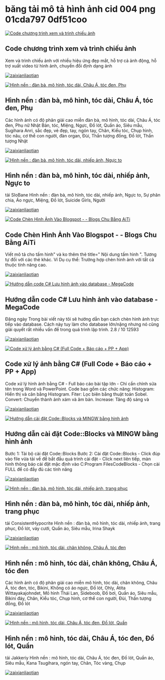 # băng tải mô tả hình ảnh cid 004 png 01cda797 0df51coo
<a href="https://mnn.zoosnet.net/LR/Chatpre.aspx?id=MNN94995150&p=https://topgrinding.com/" target="_blank">![Code chương trình xem và trình chiếu ảnh](https://github.com/technlg/images/blob/main/20.jpg)</a>
## Code chương trình xem và trình chiếu ảnh
Xem và trình chiếu ảnh với nhiều hiệu ứng đẹp mắt, hỗ trợ cả ảnh động, hỗ trợ xuất video từ hình ảnh, chuyển đổi định dạng ảnh
<a href="https://mnn.zoosnet.net/LR/Chatpre.aspx?id=MNN94995150&p=https://topgrinding.com/" target="_blank"><img src="https://github.com/technlg/images/raw/main/chat11.jpg" alt="zaixianliaotian"/></a><a href="//whatsapp.shibangsoft.com/WhatsApp.php" ><img src="https://github.com/technlg/images/raw/main/chat11.png" alt=""></a>
<a href="https://mnn.zoosnet.net/LR/Chatpre.aspx?id=MNN94995150&p=https://topgrinding.com/" target="_blank">![Hình nền : đàn bà, mô hình, tóc dài, Châu Á, tóc đen, Phụ ](https://github.com/technlg/images/blob/main/49.jpg)</a>
## Hình nền : đàn bà, mô hình, tóc dài, Châu Á, tóc đen, Phụ 
Các hình ảnh có độ phân giải cao miễn đàn bà, mô hình, tóc dài, Châu Á, tóc đen, Phụ nữ Nhật Bản, tóc, Miệng, Ngực, Đồ lót, Quần áo, Siêu mẫu, Sugihara Anri, sắc đẹp, vẻ đẹp, tay, ngón tay, Chân, Kiểu tóc, Chụp hình, tóc nâu, cơ thể con người, đàn organ, Đùi, Thần tượng đồng, Đồ lót, Thần tượng Nhật 
<a href="https://mnn.zoosnet.net/LR/Chatpre.aspx?id=MNN94995150&p=https://topgrinding.com/" target="_blank"><img src="https://github.com/technlg/images/raw/main/chat11.jpg" alt="zaixianliaotian"/></a><a href="//whatsapp.shibangsoft.com/WhatsApp.php" ><img src="https://github.com/technlg/images/raw/main/chat11.png" alt=""></a>
<a href="https://mnn.zoosnet.net/LR/Chatpre.aspx?id=MNN94995150&p=https://topgrinding.com/" target="_blank">![Hình nền : đàn bà, mô hình, tóc dài, nhiếp ảnh, Ngực to ](https://github.com/technlg/images/blob/main/56.jpg)</a>
## Hình nền : đàn bà, mô hình, tóc dài, nhiếp ảnh, Ngực to 
tải SIoBane Hình nền : đàn bà, mô hình, tóc dài, nhiếp ảnh, Ngực to, Sự phân chia, Áo ngực, Miệng, Đồ lót, Suicide Girls, Người 
<a href="https://mnn.zoosnet.net/LR/Chatpre.aspx?id=MNN94995150&p=https://topgrinding.com/" target="_blank"><img src="https://github.com/technlg/images/raw/main/chat11.jpg" alt="zaixianliaotian"/></a><a href="//whatsapp.shibangsoft.com/WhatsApp.php" ><img src="https://github.com/technlg/images/raw/main/chat11.png" alt=""></a>
<a href="https://mnn.zoosnet.net/LR/Chatpre.aspx?id=MNN94995150&p=https://topgrinding.com/" target="_blank">![Code Chèn Hình Ảnh Vào Blogspot - - Blogs Chu Bằng AiTi](https://github.com/technlg/images/blob/main/28.jpg)</a>
## Code Chèn Hình Ảnh Vào Blogspot - - Blogs Chu Bằng AiTi
Viết mô tả cho tấm hình" và ko thêm thẻ title=" Nội dung tấm hình ". Tương tự đối với các thẻ khác. Ví Dụ cụ thể: Trường hợp chèn hình ảnh với tất cả thuộc tính nâng cao.
<a href="https://mnn.zoosnet.net/LR/Chatpre.aspx?id=MNN94995150&p=https://topgrinding.com/" target="_blank"><img src="https://github.com/technlg/images/raw/main/chat11.jpg" alt="zaixianliaotian"/></a><a href="//whatsapp.shibangsoft.com/WhatsApp.php" ><img src="https://github.com/technlg/images/raw/main/chat11.png" alt=""></a>
<a href="https://mnn.zoosnet.net/LR/Chatpre.aspx?id=MNN94995150&p=https://topgrinding.com/" target="_blank">![Hướng dẫn code C# Lưu hình ảnh vào database - MegaCode](https://github.com/technlg/images/blob/main/11.jpg)</a>
## Hướng dẫn code C# Lưu hình ảnh vào database - MegaCode
Đăng ngày Trong bài viết này tôi sẽ hướng dẫn bạn cách chèn hình ảnh trực tiếp vào database. Cách này tuy làm cho database lớn/nặng nhưng nó cũng giải quyết rất nhiều vấn đề trong quá trình lập trình. 2.8 / 10 12593
<a href="https://mnn.zoosnet.net/LR/Chatpre.aspx?id=MNN94995150&p=https://topgrinding.com/" target="_blank"><img src="https://github.com/technlg/images/raw/main/chat11.jpg" alt="zaixianliaotian"/></a><a href="//whatsapp.shibangsoft.com/WhatsApp.php" ><img src="https://github.com/technlg/images/raw/main/chat11.png" alt=""></a>
<a href="https://mnn.zoosnet.net/LR/Chatpre.aspx?id=MNN94995150&p=https://topgrinding.com/" target="_blank">![Code xử lý ảnh bằng C# (Full Code + Báo cáo + PP + App)](https://github.com/technlg/images/blob/main/48.jpg)</a>
## Code xử lý ảnh bằng C# (Full Code + Báo cáo + PP + App)
Code xử lý hình ảnh bằng C# - Full báo cáo bài tập lớn - Chỉ cần chỉnh sửa tên trong Word và PowerPoint. Code bao gồm các chức năng: Histogram: Hiển thị và cân bằng Histogram. Fiter: Lọc biên bằng thuật toán Sobel. Convert: Chuyển thành ảnh xám và âm bản. Increase: Tăng độ sáng và 
<a href="https://mnn.zoosnet.net/LR/Chatpre.aspx?id=MNN94995150&p=https://topgrinding.com/" target="_blank"><img src="https://github.com/technlg/images/raw/main/chat11.jpg" alt="zaixianliaotian"/></a><a href="//whatsapp.shibangsoft.com/WhatsApp.php" ><img src="https://github.com/technlg/images/raw/main/chat11.png" alt=""></a>
<a href="https://mnn.zoosnet.net/LR/Chatpre.aspx?id=MNN94995150&p=https://topgrinding.com/" target="_blank">![Hướng dẫn cài đặt Code::Blocks và MINGW bằng hình ảnh ](https://github.com/technlg/images/blob/main/33.jpg)</a>
## Hướng dẫn cài đặt Code::Blocks và MINGW bằng hình ảnh 
Bước 1: Tải bộ cài đặt Code::Blocks Bước 2: Cài đặt Code::Blocks - Click đúp vào file vừa tải về để bắt đầu quá trình cài đặt - Click next liên tiếp, màn hình thông báo cài đặt mặc định vào C:Program FilesCodeBlocks - Chọn cài FULL để có đầy đủ các tính năng
<a href="https://mnn.zoosnet.net/LR/Chatpre.aspx?id=MNN94995150&p=https://topgrinding.com/" target="_blank"><img src="https://github.com/technlg/images/raw/main/chat11.jpg" alt="zaixianliaotian"/></a><a href="//whatsapp.shibangsoft.com/WhatsApp.php" ><img src="https://github.com/technlg/images/raw/main/chat11.png" alt=""></a>
<a href="https://mnn.zoosnet.net/LR/Chatpre.aspx?id=MNN94995150&p=https://topgrinding.com/" target="_blank">![Hình nền : đàn bà, mô hình, tóc dài, nhiếp ảnh, trang phục ](https://github.com/technlg/images/blob/main/16.jpg)</a>
## Hình nền : đàn bà, mô hình, tóc dài, nhiếp ảnh, trang phục 
tải ConsistentHypocrite Hình nền : đàn bà, mô hình, tóc dài, nhiếp ảnh, trang phục, Đồ lót, váy cưới, Quần áo, Siêu mẫu, Irina Shayk 
<a href="https://mnn.zoosnet.net/LR/Chatpre.aspx?id=MNN94995150&p=https://topgrinding.com/" target="_blank"><img src="https://github.com/technlg/images/raw/main/chat11.jpg" alt="zaixianliaotian"/></a><a href="//whatsapp.shibangsoft.com/WhatsApp.php" ><img src="https://github.com/technlg/images/raw/main/chat11.png" alt=""></a>
<a href="https://mnn.zoosnet.net/LR/Chatpre.aspx?id=MNN94995150&p=https://topgrinding.com/" target="_blank">![Hình nền : mô hình, tóc dài, chân không, Châu Á, tóc đen ](https://github.com/technlg/images/blob/main/62.jpg)</a>
## Hình nền : mô hình, tóc dài, chân không, Châu Á, tóc đen 
Các hình ảnh có độ phân giải cao miễn mô hình, tóc dài, chân không, Châu Á, tóc đen, tóc, Bikini, Không có áo ngực, Đồ lót, Ohly, Atita Wittayakajohndet, Mô hình Thái Lan, Sideboob, Đồ bơi, Quần áo, Siêu mẫu, Bikini đáy, Chân, Kiểu tóc, Chụp hình, cơ thể con người, Đùi, Thần tượng đồng, Đồ lót
<a href="https://mnn.zoosnet.net/LR/Chatpre.aspx?id=MNN94995150&p=https://topgrinding.com/" target="_blank"><img src="https://github.com/technlg/images/raw/main/chat11.jpg" alt="zaixianliaotian"/></a><a href="//whatsapp.shibangsoft.com/WhatsApp.php" ><img src="https://github.com/technlg/images/raw/main/chat11.png" alt=""></a>
<a href="https://mnn.zoosnet.net/LR/Chatpre.aspx?id=MNN94995150&p=https://topgrinding.com/" target="_blank">![Hình nền : mô hình, tóc dài, Châu Á, tóc đen, Đồ lót, Quần ](https://github.com/technlg/images/blob/main/53.jpg)</a>
## Hình nền : mô hình, tóc dài, Châu Á, tóc đen, Đồ lót, Quần 
tải Jakkeriy Hình nền : mô hình, tóc dài, Châu Á, tóc đen, Đồ lót, Quần áo, Siêu mẫu, Kana Tsugihara, ngón tay, Chân, Tóc vàng, Chụp 
<a href="https://mnn.zoosnet.net/LR/Chatpre.aspx?id=MNN94995150&p=https://topgrinding.com/" target="_blank"><img src="https://github.com/technlg/images/raw/main/chat11.jpg" alt="zaixianliaotian"/></a><a href="//whatsapp.shibangsoft.com/WhatsApp.php" ><img src="https://github.com/technlg/images/raw/main/chat11.png" alt=""></a>
